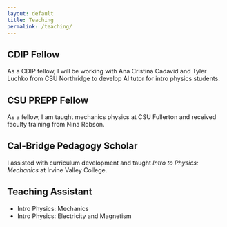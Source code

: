```yaml
---
layout: default
title: Teaching
permalink: /teaching/
---
```

## CDIP Fellow
As a CDIP fellow, I will be working with Ana Cristina Cadavid and Tyler Luchko from CSU Northridge to develop AI tutor for intro physics students.
## CSU PREPP Fellow
As a fellow, I am taught mechanics physics at CSU Fullerton and received faculty training from Nina Robson.

## Cal-Bridge Pedagogy Scholar
I assisted with curriculum development and taught *Intro to Physics: Mechanics* at Irvine Valley College.

## Teaching Assistant
- Intro Physics: Mechanics  
- Intro Physics: Electricity and Magnetism
